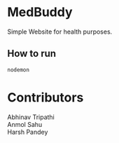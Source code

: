 # MedBuddy
Simple Website for health purposes. 

## How to run
```
nodemon
```

# Contributors
Abhinav Tripathi  
Anmol Sahu  
Harsh Pandey  
